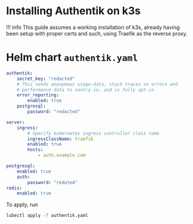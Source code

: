 # Installing Authentik on k3s

!!! info
	This guide assumes a working installation of k3s, already having been setup with proper certs and such, using Traefik as the reverse proxy.

# Helm chart `authentik.yaml`
```yaml
authentik:
    secret_key: "redacted"
    # This sends anonymous usage-data, stack traces on errors and
    # performance data to sentry.io, and is fully opt-in
    error_reporting:
        enabled: true
    postgresql:
        password: "redacted"

server:
    ingress:
        # Specify kubernetes ingress controller class name
        ingressClassName: traefik
        enabled: true
        hosts:
            - auth.example.com

postgresql:
    enabled: true
    auth:
        password: "redated"
redis:
    enabled: true
```

To apply, run
```bash
lubectl apply -f authentik.yaml
```
